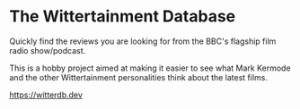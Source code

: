 # The Wittertainment Database
Quickly find the reviews you are looking for from the BBC's flagship film radio show/podcast.

This is a hobby project aimed at making it easier to see what Mark Kermode and the other Wittertainment personalities think about the latest films.

https://witterdb.dev